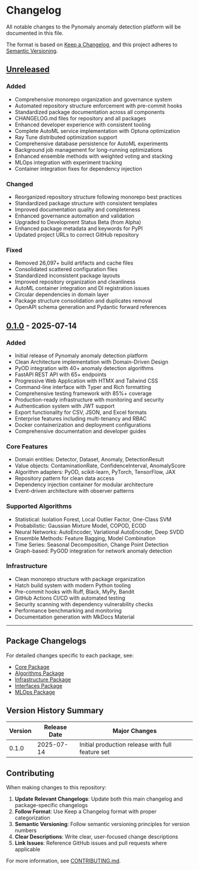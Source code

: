 # Changelog

All notable changes to the Pynomaly anomaly detection platform will be documented in this file.

The format is based on [Keep a Changelog](https://keepachangelog.com/en/1.1.0/),
and this project adheres to [Semantic Versioning](https://semver.org/spec/v2.0.0.html).

## [Unreleased]

### Added
- Comprehensive monorepo organization and governance system
- Automated repository structure enforcement with pre-commit hooks
- Standardized package documentation across all components
- CHANGELOG.md files for repository and all packages
- Enhanced developer experience with consistent tooling
- Complete AutoML service implementation with Optuna optimization
- Ray Tune distributed optimization support
- Comprehensive database persistence for AutoML experiments
- Background job management for long-running optimizations
- Enhanced ensemble methods with weighted voting and stacking
- MLOps integration with experiment tracking
- Container integration fixes for dependency injection

### Changed
- Reorganized repository structure following monorepo best practices
- Standardized package structure with consistent templates
- Improved documentation quality and completeness
- Enhanced governance automation and validation
- Upgraded to Development Status Beta (from Alpha)
- Enhanced package metadata and keywords for PyPI
- Updated project URLs to correct GitHub repository

### Fixed
- Removed 26,097+ build artifacts and cache files
- Consolidated scattered configuration files
- Standardized inconsistent package layouts
- Improved repository organization and cleanliness
- AutoML container integration and DI registration issues
- Circular dependencies in domain layer
- Package structure consolidation and duplicates removal
- OpenAPI schema generation and Pydantic forward references

## [0.1.0] - 2025-07-14

### Added
- Initial release of Pynomaly anomaly detection platform
- Clean Architecture implementation with Domain-Driven Design
- PyOD integration with 40+ anomaly detection algorithms
- FastAPI REST API with 65+ endpoints
- Progressive Web Application with HTMX and Tailwind CSS
- Command-line interface with Typer and Rich formatting
- Comprehensive testing framework with 85%+ coverage
- Production-ready infrastructure with monitoring and security
- Authentication system with JWT support
- Export functionality for CSV, JSON, and Excel formats
- Enterprise features including multi-tenancy and RBAC
- Docker containerization and deployment configurations
- Comprehensive documentation and developer guides

### Core Features
- Domain entities: Detector, Dataset, Anomaly, DetectionResult
- Value objects: ContaminationRate, ConfidenceInterval, AnomalyScore
- Algorithm adapters: PyOD, scikit-learn, PyTorch, TensorFlow, JAX
- Repository pattern for clean data access
- Dependency injection container for modular architecture
- Event-driven architecture with observer patterns

### Supported Algorithms
- Statistical: Isolation Forest, Local Outlier Factor, One-Class SVM
- Probabilistic: Gaussian Mixture Model, COPOD, ECOD
- Neural Networks: AutoEncoder, Variational AutoEncoder, Deep SVDD
- Ensemble Methods: Feature Bagging, Model Combination
- Time Series: Seasonal Decomposition, Change Point Detection
- Graph-based: PyGOD integration for network anomaly detection

### Infrastructure
- Clean monorepo structure with package organization
- Hatch build system with modern Python tooling
- Pre-commit hooks with Ruff, Black, MyPy, Bandit
- GitHub Actions CI/CD with automated testing
- Security scanning with dependency vulnerability checks
- Performance benchmarking and monitoring
- Documentation generation with MkDocs Material

---

## Package Changelogs

For detailed changes specific to each package, see:

- [Core Package](src/packages/core/CHANGELOG.md)
- [Algorithms Package](src/packages/algorithms/CHANGELOG.md)
- [Infrastructure Package](src/packages/infrastructure/CHANGELOG.md)
- [Interfaces Package](src/packages/interfaces/CHANGELOG.md)
- [MLOps Package](src/packages/mlops/CHANGELOG.md)

## Version History Summary

| Version | Release Date | Major Changes |
|---------|--------------|---------------|
| 0.1.0   | 2025-07-14   | Initial production release with full feature set |

## Contributing

When making changes to this repository:

1. **Update Relevant Changelogs**: Update both this main changelog and package-specific changelogs
2. **Follow Format**: Use Keep a Changelog format with proper categorization
3. **Semantic Versioning**: Follow semantic versioning principles for version numbers
4. **Clear Descriptions**: Write clear, user-focused change descriptions
5. **Link Issues**: Reference GitHub issues and pull requests where applicable

For more information, see [CONTRIBUTING.md](CONTRIBUTING.md).

[Unreleased]: https://github.com/elgerytme/Pynomaly/compare/v0.1.0...HEAD
[0.1.0]: https://github.com/elgerytme/Pynomaly/releases/tag/v0.1.0